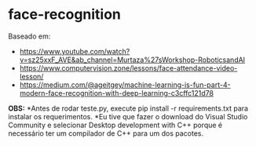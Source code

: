 # face-recognition


Baseado em: 
* https://www.youtube.com/watch?v=sz25xxF_AVE&ab_channel=Murtaza%27sWorkshop-RoboticsandAI
* https://www.computervision.zone/lessons/face-attendance-video-lesson/
* https://medium.com/@ageitgey/machine-learning-is-fun-part-4-modern-face-recognition-with-deep-learning-c3cffc121d78
            


**OBS:**
*Antes de rodar teste.py, execute pip install -r requirements.txt para instalar os requerimentos. 
*Eu tive que fazer o download do Visual Studio Community e selecionar Desktop development with C++ porque é necessário ter um compilador de C++ para um dos pacotes. 
